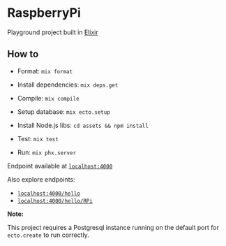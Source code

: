 # RaspberryPi

Playground project built in [Elixir](https://elixir-lang.org/)

## How to

* Format: `mix format`
* Install dependencies: `mix deps.get`

* Compile: `mix compile`
* Setup database: `mix ecto.setup`
* Install Node.js libs: `cd assets && npm install`

* Test: `mix test`
* Run: `mix phx.server`

Endpoint available at [`localhost:4000`](http://localhost:4000)

Also explore endpoints:
* [`localhost:4000/hello`](http://localhost:4000/hello)
* [`localhost:4000/hello/RPi`](http://localhost:4000/hello/RPi)

**Note:**

This project requires a Postgresql instance running on the default port
for `ecto.create` to run correctly. 
